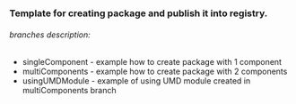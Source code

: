 ### Template for creating package and publish it into registry.
###### branches description:
  * singleComponent - example how to create package with 1 component
  * multiComponents - example how to create package with 2 components
  * usingUMDModule - example of using UMD module created in multiComponents branch


